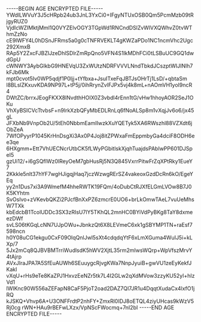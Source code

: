 -----BEGIN AGE ENCRYPTED FILE-----
YWdlLWVuY3J5cHRpb24ub3JnL3YxCi0+IFgyNTUxOSB0Qm5PcmMzb09tRjgyRUZ0
VjdIcWZIMktjMml1Q0VYZElvOGY3TGpWd1RNCndDSlZvWlVXQWhvZ0tvWThmZzNo
cE9lWFY4L0hDSnJFRms5a0g0cTNFRVEKLT4gKWZaPDo1NC1ncmVhc2Ugc292XmxB
RAp5Y2ZxcFJBZlJzeDhlSDlrZmRpQno5VFN4S1lkMDhFCi0tLSBuUC9GQ1dwdGpU
cWNWY3AybGlkbG9HNEVqU3ZxWUtzNDRFVVVLNndTbkdJCszptWIJINlh7kFJb6Mk
mpt0cvot5Iv0WP5qdjf1P0Ijj+tYfbxa+JsuITxeFqJBTJsOHrTj1LsD/+qbtaSm
l8BLslZKxuvKDA9NP97L+tP5j/0ihRrynZvlFJPx5vj4k8mL+nAOmVH1yoI9ncR4
DWtZC/brrxJEogFKXX8lNvdthHOIX0Z3vbdl4rEnn1tG/vHw1hhoyAOR2SeJ1OKu
VhXyBSICVcTtvbsF+n9lrkXzbQFyMbEDLRnLq6fNoALSp8m1vXqjJv6o6/jx45gL
JFXbNb9VnpOb2U/5tEh0NbbmEamIIwzkXuYQETyk5XA6RWszhl88VZXdt6jObZeA
7WfOPyyrP1045KrHnDsgXi3Ax0P4Joj8itZPWxaFmEppmbyGa4dciF8ODH6ee3qe
6HXgmm+Ett7VhUECNcrUtbCK5fLWyPGbitlskXjqhTuajdsPAbIwPP601DJSpeI5
gzUi12/+i6gSQfIWz0lReyOeM7gbHusRj5N3Q845VxrrPitwFrZqXPtRky1EueY7
2Kkkle5nlt37hYF7wgHJigqjHaq7jczWzwgRErSZ4vakeoxGzdDcRn6kO/EgeYEq
yy2n1Dus7xi3A9WmefM4hheRWTK19FQm/4oDubCtRJXfELGmLVOw8B7J0K5KYhtm
SvOslvo+zVKevbQKZi2PJcfBnXxPZ6zmcrE0UO6+brLkOmwTAeL7vuUeMhsW7TXk
kbEdcbB1TcolUDDc3SX3zRIsU7lY5TKhQL2mnHC0BYiVdPyBKg8TaY8dxmeezDWf
svLS06tKGqLcNN7UJpOWu+JbnkzQt6X8LEVmeC6xk1gSBYMP1TN+raEsf7598ncn
h0Y08uCG1ekgu0CxF09OlqQnlJwl5sXt4cdqdqYtF6xLmXGuma4WuIJ5i+kLXp/7
5Jx2mCq8QJBVBMTrriWudlsdK5hWV2XjtL35rm2mIwsWQrp+WpVfszMrvY4tAjrp
AVxJIraJPA7A5SfEuAUWh6SEuuygcRjvgKWa7NnpJyuiB+gwVU1zeEyKekfJKakl
vXqU+rHs9eTe8KaZPJ1HxvzEeNZr5tk7L4I2GLw2qXdMVow3zzyKU52yl+hIzVd1
lWIKnc90W556aZEFapN8CaF5PjoT2oad2DAZ7QI7JR1u4DqqtXudaCx4lxfO1jRQ
kJSKQ+Vhvp6A+U3ONFFrdtP2nhFY+ZmxRl0IDJ8oETQL4ziyUHcas9kWzV5Rj0cg
rWN+HAu9rBEFwLXzx/VpNScFWocmq+7nI2bI
-----END AGE ENCRYPTED FILE-----
